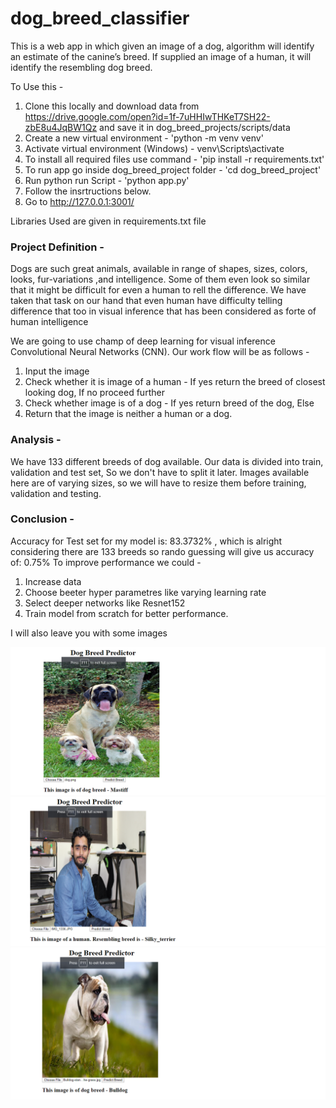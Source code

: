 # dog_breed_classifier
This is a web app in which given an image of a dog, algorithm will identify an estimate of the canine’s breed. If supplied an image of a human, it will identify the resembling dog breed.

To Use this - 
1. Clone this locally and download data from https://drive.google.com/open?id=1f-7uHHIwTHKeT7SH22-zbE8u4JqBW1Qz and save it in dog_breed_projects/scripts/data
2. Create a new virtual environment - 'python -m venv venv'
3. Activate virtual environment (Windows) - venv\Scripts\activate
4. To install all required files use command  - 'pip install -r requirements.txt'
5. To run app go inside dog_breed_project folder - 'cd dog_breed_project'
6. Run python run Script - 'python app.py'
7. Follow the insrtructions below.
8. Go to http://127.0.0.1:3001/

Libraries Used are given in requirements.txt file

### Project Definition -

Dogs are such great animals, available in range of shapes, sizes, colors, looks, fur-variations ,and intelligence. Some of them even look so similar that it might 
be difficult for even a human to rell the difference. We have taken that task on our hand that even human have difficulty telling difference that too in visual
inference that has been considered as forte of human intelligence

We are going to use champ of deep learning for visual inference Convolutional Neural Networks (CNN).
Our work flow will be as follows -
1. Input the image
2. Check whether it is image of a human - If yes return the breed of closest looking dog, If no proceed further
3. Check whether image is of a dog - If yes return breed of the dog, Else
4. Return that the image is neither a human or a dog.

### Analysis - 

We have 133 different breeds of dog available. Our data is divided into train, validation and test set, So we don't have to split it later. Images available 
here are of varying sizes, so we will have to resize them before training, validation and testing. 

### Conclusion - 

Accuracy for Test set for my model is: 83.3732% , which is alright considering there are 133 breeds so rando guessing will give us accuracy of: 0.75%
To improve performance we could - 
1. Increase data
2. Choose beeter hyper parametres like varying learning rate
3. Select deeper networks like Resnet152
4. Train model from scratch for better performance.

I will also leave you with some images 

![dog_predict_1](/images/dog_predict_1.png)   
![dog_predict_2](/images/dog_predict_2.png)
![dog_predict_3](/images/dog_predict_3.png)
